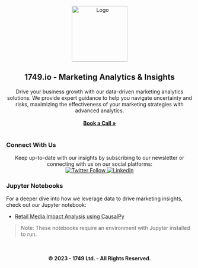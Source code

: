 <p align="center">
  <a href="https://1749.io">
    <img src="https://img1.wsimg.com/isteam/ip/c04c52b0-d600-4637-8c50-4b7c3894ee46/1749-logo.jpg/:/cr=t:0%25,l:0%25,w:100%25,h:100%25/rs=w:1280" alt="Logo" width="150" height="150">
  </a>
  <h2 align="center">1749.io - Marketing Analytics & Insights</h2>
</p>

<p align="center">
    Drive your business growth with our data-driven marketing analytics solutions. We provide expert guidance to help you navigate uncertainty and risks, maximizing the effectiveness of your marketing strategies with advanced analytics.
    <br />
    <br />
    <a href="https://calendly.com/niall-oulton-8-a"><strong>Book a Call »</strong></a>
    <br />
    <br />
</p>

### Connect With Us 

<p align="center">
    Keep up-to-date with our insights by subscribing to our newsletter or connecting with us on our social platforms:
    <br/>
    <a href="https://twitter.com/SVNTN_FORTYNINE">
      <img alt="Twitter Follow" src="https://img.shields.io/twitter/follow/SVNTN_FORTYNINE?style=social">
    </a>
    <a href="https://www.linkedin.com/company/svntn-fortynine/">
      <img alt="LinkedIn" src="https://img.shields.io/badge/LinkedIn-blue?style=flat&logo=linkedin&labelColor=blue">
    </a>
</p>

### Jupyter Notebooks

For a deeper dive into how we leverage data to drive marketing insights, check out our Jupyter notebook:

- [Retail Media Impact Analysis using CausalPy](https://github.com/nialloulton/1749/blob/main/CausalPy/CausalPy%20Synthetic%20Control.ipynb)

> Note: These notebooks require an environment with Jupyter installed to run.

<p align="center">
    <br/>
    <br/>
    <strong>© 2023 - 1749 Ltd. - All Rights Reserved.</strong>
</p>
